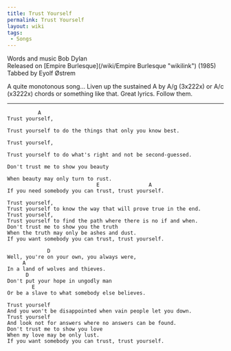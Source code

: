 ```yaml
---
title: Trust Yourself
permalink: Trust Yourself
layout: wiki
tags:
 - Songs
---
```


Words and music Bob Dylan  
Released on [Empire Burlesque](/wiki/Empire Burlesque "wikilink") (1985)  
Tabbed by Eyolf Østrem

A quite monotonous song... Liven up the sustained A by A/g (3x222x) or
A/c (x3222x) chords or something like that. Great lyrics. Follow them.

* * * * *

              A
    Trust yourself,

    Trust yourself to do the things that only you know best.

    Trust yourself,

    Trust yourself to do what's right and not be second-guessed.

    Don't trust me to show you beauty

    When beauty may only turn to rust.
                                 E                A
    If you need somebody you can trust, trust yourself.

    Trust yourself,
    Trust yourself to know the way that will prove true in the end.
    Trust yourself,
    Trust yourself to find the path where there is no if and when.
    Don't trust me to show you the truth
    When the truth may only be ashes and dust.
    If you want somebody you can trust, trust yourself.

                 D
    Well, you're on your own, you always were,
         A
    In a land of wolves and thieves.
          D
    Don't put your hope in ungodly man
            E
    Or be a slave to what somebody else believes.

    Trust yourself
    And you won't be disappointed when vain people let you down.
    Trust yourself
    And look not for answers where no answers can be found.
    Don't trust me to show you love
    When my love may be only lust.
    If you want somebody you can trust, trust yourself.
